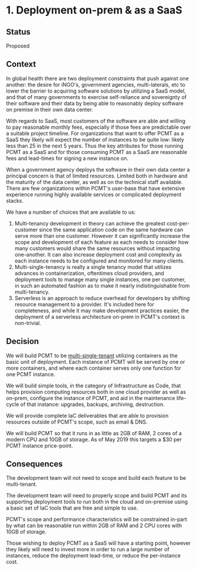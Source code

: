 # 1. Deployment on-prem & as a SaaS

## Status

Proposed

## Context

In global health there are two deployment constraints that push against one
another:  the desire for iNGO's, government agencies, multi-laterals, etc to
lower the barrier to acquiring software solutions by utilizing a SaaS model,
and that of many governments to exercise self-reliance and sovereignty of their
software and their data by being able to reasonably deploy software on premise
in their own data center.

With regards to SaaS, most customers of the software are able and willing to
pay reasonable monthly fees, especially if those fees are predictable over a
suitable project timeline.  For organizations that want to offer PCMT as a
SaaS they likely will expect the number of instances to be quite low:  likely
less than 25 in the next 5 years.  Thus the key attributes for those running
PCMT as a SaaS and for those consuming PCMT as a SaaS are reasonable fees and
lead-times for signing a new instance on.

When a government agency deploys the software in their own data center a
principal concern is that of limited resources.  Limited both in hardware and
the maturity of the data center, as well as on the technical staff available.
There are few organizations within PCMT's user-base that have extensive 
experience running highly available services or complicated deployment stacks.

We have a number of choices that are available to us:

1. Multi-tenancy development in theory can achieve the greatest 
   cost-per-customer since the same application code on the same hardware
   can serve more than one customer.  However it can significantly increase
   the scope and development of each feature as each needs to consider how
   many customers would share the same resources without impacting one-another.
   It can also increase deployment cost and complexity as each instance needs
   to be configured and monitored for many clients.
1. Multi-single-tenancy is really a single tenancy model that utilizes advances
   in containerization, oftentimes cloud providers, and deployment tools to 
   manage many single instances, one per customer, in such an automated fashion
   as to make it nearly indistinguishable from multi-tenancy.
1. Serverless is an approach to reduce overhead for developers by shifting 
   resource management to a provider.  It's included here for completeness, 
   and while it may make development practices easier, the deployment of a 
   serverless architecture on-prem in PCMT's context is non-trivial.

## Decision

We will build PCMT to be [multi-single-tenant][multi-single-tenant] utilizing 
containers as the basic unit of deployment.  Each instance of PCMT will be 
served by one or more containers, and where each container serves only one 
function for one PCMT instance.

We will build simple tools, in the category of Infrastructure as Code, that
helps provision computing resources both in one cloud provider as well as
on-prem, configure the instance of PCMT, and aid in the maintenance life-cycle 
of that instance:  upgrades, backups, archiving, destruction.

We will provide complete IaC deliverables that are able to provision resources
outside of PCMT's scope, such as email & DNS.

We will build PCMT so that it runs in as little as 2GB of RAM, 2 cores of a 
modern CPU and 10GB of storage.  As of May 2019 this targets a $30 per PCMT
instance price-point.

[multi-single-tenant]: https://www.linkedin.com/pulse/architecture-constraints-end-multi-tenancy-gregor-hohpe/

## Consequences

The development team will not need to scope and build each feature to be
multi-tenant.

The development team will need to properly scope and build PCMT and its
supporting deployment tools to run both in the cloud and on-premise using
a basic set of IaC tools that are free and simple to use.

PCMT's scope and performance characteristics will be constrained in-part by 
what can be reasonable run within 2GB of RAM and 2 CPU cores with 10GB of 
storage.

Those wishing to deploy PCMT as a SaaS will have a starting point, however they
likely will need to invest more in order to run a large number of instances,
reduce the deployment lead-time, or reduce the per-instance cost.